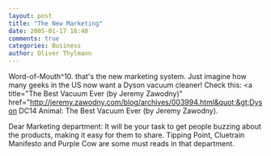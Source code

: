 ```yaml
---
layout: post
title: "The New Marketing"
date: 2005-01-17 16:40
comments: true
categories: Business
author: Oliver Thylmann
---
```



Word-of-Mouth^10. that's the new marketing system.  Just imagine how many geeks in the US now want a Dyson vacuum cleaner! Check this: &lt;a title=&quot;The Best Vacuum Ever (by Jeremy Zawodny)&quot; href=&quot;http://jeremy.zawodny.com/blog/archives/003994.html&quot;&gt;Dyson DC14 Animal: The Best Vacuum Ever (by Jeremy Zawodny).

Dear Marketing department: It will be your task to get people buzzing about the products, making it easy for them to share. Tipping Point, Cluetrain Manifesto and Purple Cow are some must reads in that department.


